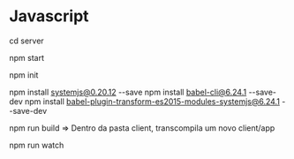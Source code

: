 # Javascript

cd server

npm start

npm init

npm install systemjs@0.20.12 --save
npm install babel-cli@6.24.1 --save-dev
npm install babel-plugin-transform-es2015-modules-systemjs@6.24.1 --save-dev

npm run build  => Dentro da pasta client, transcompila um novo client/app

npm run watch